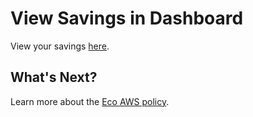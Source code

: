 <meta name="robots" content="noindex">

# View Savings in Dashboard

View your savings [here](eco/tutorials/view-your-savings).

## What's Next?

Learn more about the [Eco AWS policy](eco/tutorials/eco-policy/).
